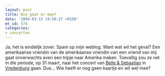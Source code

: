 ```yaml
---
layout: post
title: Wie gaat er mee?
date: '2004-03-13 14:58:27 +0100'
mt_id: 574
categories:
- concerten
---
```

Ja, het is eindelijk zover. Spam op mijn weblog. Want wat wil het geval? Een amerikaanse vriendin van de amerikaanse vriendin van een vriend van mij gaat onverwachts even een tripje naar Amerika maken. Toevallig zou ze net in die periode, op 31 maart, naar het concert van <a href="http://www.belleandsebastian.co.uk/">Belle &amp; Sebastian</a> in <a href="http://www.vredenburg.nl/">Vredenburg</a> gaan. Dus... Wie heeft er nog geen kaartje en wil wel mee?
